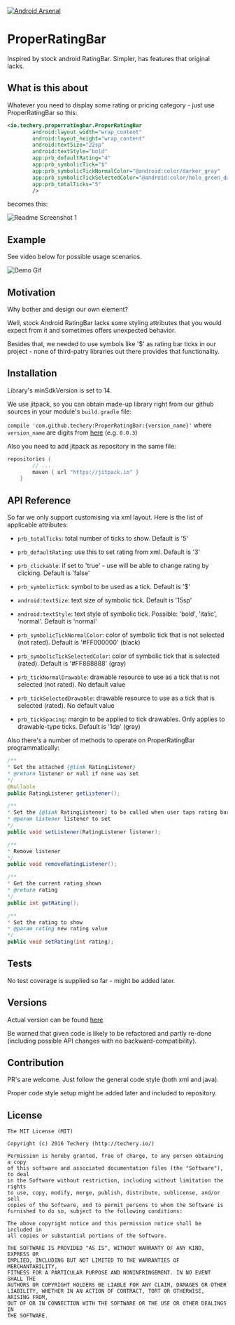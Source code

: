 [![Android Arsenal](https://img.shields.io/badge/Android%20Arsenal-ProperRatingBar-green.svg?style=flat)](http://android-arsenal.com/details/1/2669)

# ProperRatingBar
Inspired by stock android RatingBar. Simpler, has features that original lacks.

## What is this about
Whatever you need to display some rating or pricing category - just use ProperRatingBar so this:
```xml
<io.techery.properratingbar.ProperRatingBar
        android:layout_width="wrap_content"
        android:layout_height="wrap_content"
        android:textSize="22sp"
        android:textStyle="bold"
        app:prb_defaultRating="4"
        app:prb_symbolicTick="$"
        app:prb_symbolicTickNormalColor="@android:color/darker_gray"
        app:prb_symbolicTickSelectedColor="@android:color/holo_green_dark"
        app:prb_totalTicks="5"
        />
```

becomes this:

![Readme Screenshot 1](https://raw.githubusercontent.com/techery/ProperRatingBar/master/readme_imgs/readme1.png)

## Example
See video below for possible usage scenarios.

![Demo Gif](https://raw.githubusercontent.com/techery/ProperRatingBar/master/readme_imgs/ProperRatingBar_v001_demo.gif)


## Motivation
Why bother and design our own element?

Well, stock Android RatingBar lacks some styling attributes that you would expect from it and sometimes offers unexpected behavior.

Besides that, we needed to use symbols like '$' as rating bar ticks in our project - none of third-patry libraries out there provides that functionality.

## Installation

Library's minSdkVersion is set to 14.

We use jitpack, so you can obtain made-up library right from our github sources in your module's `build.gradle` file:

`compile 'com.github.techery:ProperRatingBar:{version_name}'` where `version_name` are digits from [here](https://github.com/techery/ProperRatingBar/releases/latest) (e.g. `0.0.3`)

Also you need to add jitpack as repository in the same file:
```groovy
repositories {
        // ...
        maven { url "https://jitpack.io" }
    }
```

## API Reference
So far we only support customising via xml layout.
Here is the list of applicable attributes:
+ ``prb_totalTicks``: total number of ticks to show. Default is '5'
+ ``prb_defaultRating``: use this to set rating from xml. Default is '3'
+ ``prb_clickable``: if set to 'true' - use will be able to change rating by clicking. Default is 'false'

+ ``prb_symbolicTick``: symbol to be used as a tick. Default is '$'
+ ``android:textSize``: text size of symbolic tick. Default is '15sp'
+ ``android:textStyle``: text style of symbolic tick. Possible: 'bold', 'italic', 'normal'. Default is 'normal'
+ ``prb_symbolicTickNormalColor``: color of symbolic tick that is not selected (not rated). Default is '#FF000000' (black)
+ ``prb_symbolicTickSelectedColor``: color of symbolic tick that is selected (rated). Default is '#FF888888' (gray)

+ ``prb_tickNormalDrawable``: drawable resource to use as a tick that is not selected (not rated). No default value
+ ``prb_tickSelectedDrawable``: drawable resource to use as a tick that is selected (rated). No default value
+ ``prb_tickSpacing``: margin to be applied to tick drawables. Only applies to drawable-type ticks. Default is '1dp' (gray)

Also there's a number of methods to operate on ProperRatingBar programmatically:
```java
/**
* Get the attached {@link RatingListener}
* @return listener or null if none was set
*/
@Nullable
public RatingListener getListener();

/**
* Set the {@link RatingListener} to be called when user taps rating bar's ticks
* @param listener listener to set
*/
public void setListener(RatingListener listener);

/**
* Remove listener
*/
public void removeRatingListener();

/**
* Get the current rating shown
* @return rating
*/
public int getRating();

/**
* Set the rating to show
* @param rating new rating value
*/
public void setRating(int rating);
```

## Tests

No test coverage is supplied so far - might be added later.

## Versions

Actual version can be found [here](https://github.com/techery/ProperRatingBar/releases/latest)

Be warned that given code is likely to be refactored and partly re-done (including possible API changes with no backward-compatibility).

## Contribution

PR's are welcome. Just follow the general code style (both xml and java).

Proper code style setup might be added later and included to repository.

## License

    The MIT License (MIT)

    Copyright (c) 2016 Techery (http://techery.io/)

    Permission is hereby granted, free of charge, to any person obtaining a copy
    of this software and associated documentation files (the "Software"), to deal
    in the Software without restriction, including without limitation the rights
    to use, copy, modify, merge, publish, distribute, sublicense, and/or sell
    copies of the Software, and to permit persons to whom the Software is
    furnished to do so, subject to the following conditions:

    The above copyright notice and this permission notice shall be included in
    all copies or substantial portions of the Software.

    THE SOFTWARE IS PROVIDED "AS IS", WITHOUT WARRANTY OF ANY KIND, EXPRESS OR
    IMPLIED, INCLUDING BUT NOT LIMITED TO THE WARRANTIES OF MERCHANTABILITY,
    FITNESS FOR A PARTICULAR PURPOSE AND NONINFRINGEMENT. IN NO EVENT SHALL THE
    AUTHORS OR COPYRIGHT HOLDERS BE LIABLE FOR ANY CLAIM, DAMAGES OR OTHER
    LIABILITY, WHETHER IN AN ACTION OF CONTRACT, TORT OR OTHERWISE, ARISING FROM,
    OUT OF OR IN CONNECTION WITH THE SOFTWARE OR THE USE OR OTHER DEALINGS IN
    THE SOFTWARE.
